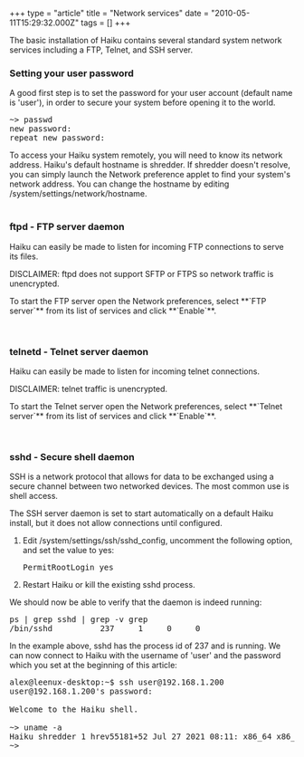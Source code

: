 +++
type = "article"
title = "Network services"
date = "2010-05-11T15:29:32.000Z"
tags = []
+++

The basic installation of Haiku contains several standard system network services including a FTP, Telnet, and SSH server.

<h3>Setting your user password</h3>
<p>A good first step is to set the password for your user account (default name is 'user'), in order to secure your system before opening it to the world.

<pre class="terminal">~> passwd
new password:
repeat new password:</pre></p>

<div class='box-info'>To access your Haiku system remotely, you will need to know its network address.
Haiku's default hostname is shredder. If shredder doesn't resolve, you can simply launch the
<span class='app'>Network</span> preference applet to find your system's network address.
You can change the hostname by editing /system/settings/network/hostname.</div>
<br>

<h3>ftpd - FTP server daemon</h3>
Haiku can easily be made to listen for incoming FTP connections to serve its files.

DISCLAIMER: ftpd does not support SFTP or FTPS so network traffic is unencrypted.

<p>To start the FTP server open the Network preferences, select **`FTP server`**  from its list of services and click **`Enable`**.</p>
<br>
<h3>telnetd - Telnet server daemon</h3>
Haiku can easily be made to listen for incoming telnet connections.

DISCLAIMER: telnet traffic is unencrypted.

<p>To start the Telnet server open the Network preferences, select **`Telnet server`**  from its list of services and click **`Enable`**.</p>
<br>
<h3>sshd - Secure shell daemon</h3>
SSH is a network protocol that allows for data to be exchanged using a secure channel between two networked devices. The most common use is shell access.

The SSH server daemon is set to start automatically on a default Haiku install, but it does not allow connections until configured.
<ol>
<li>Edit /system/settings/ssh/sshd_config, uncomment the following option, and set the value to yes: <pre class="terminal">PermitRootLogin yes</pre></li>
<li>Restart Haiku or kill the existing sshd process.</li>
</ol>

We should now be able to verify that the daemon is indeed running:
<pre class="terminal">ps | grep sshd | grep -v grep
/bin/sshd          237     1     0     0</pre>

In the example above, sshd has the process id of 237 and is running. We can now connect to Haiku with the username of 'user' and the password which you set at the beginning of this article:
<pre class="terminal">alex@leenux-desktop:~$ ssh user@192.168.1.200
user@192.168.1.200's password: 

Welcome to the Haiku shell.

~> uname -a
Haiku shredder 1 hrev55181+52 Jul 27 2021 08:11: x86_64 x86_64 Haiku
~> </pre>
